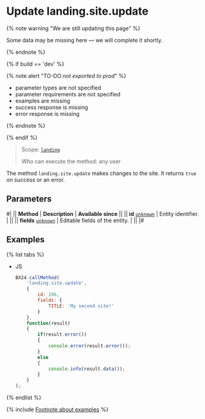 # Update landing.site.update

{% note warning "We are still updating this page" %}

Some data may be missing here — we will complete it shortly.

{% endnote %}

{% if build == 'dev' %}

{% note alert "TO-DO _not exported to prod_" %}

- parameter types are not specified
- parameter requirements are not specified
- examples are missing
- success response is missing
- error response is missing

{% endnote %}

{% endif %}

> Scope: [`landing`](../../scopes/permissions.md)
>
> Who can execute the method: any user

The method `landing.site.update` makes changes to the site. It returns `true` on success or an error.

## Parameters

#|
|| **Method** | **Description** | **Available since** ||
|| **id**
[`unknown`](../../data-types.md) | Entity identifier. | ||
|| **fields**
[`unknown`](../../data-types.md) | Editable fields of the entity. | ||
|#

## Examples

{% list tabs %}

- JS

    ```js
    BX24.callMethod(
        'landing.site.update',
        {
            id: 206,
            fields: {
                TITLE: 'My second site!'
            }
        },
        function(result)
        {
            if(result.error())
            {
                console.error(result.error());
            }
            else
            {
                console.info(result.data());
            }
        }
    );
    ```

{% endlist %}



{% include [Footnote about examples](../../../_includes/examples.md) %}